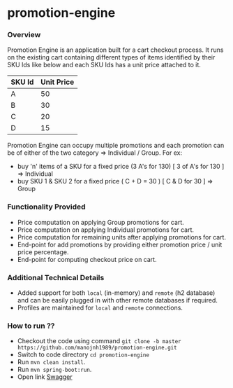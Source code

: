 # promotion-engine

### Overview

Promotion Engine is an application built for a cart checkout process. It runs on the existing cart
containing different types of items identified by their SKU Ids like below and each SKU Ids has a unit 
price attached to it.

| SKU Id  | Unit Price |
|---------|------------|
| A       | 50         |
| B       | 30         |
| C       | 20         |
| D       | 15         |

Promotion Engine can occupy multiple promotions and each promotion can be of either of the two category
=> Individual / Group. For ex:

* buy &#39;n&#39; items of a SKU for a fixed price (3 A&#39;s for 130) [ 3 of A&#39;s for 130 ] => Individual
* buy SKU 1 &amp; SKU 2 for a fixed price ( C + D = 30 ) [ C &amp; D for 30 ] => Group

### Functionality Provided

* Price computation on applying Group promotions for cart.
* Price computation on applying Individual promotions for cart.
* Price computation for remaining units after applying promotions for cart.
* End-point for add promotions by providing either promotion price / unit price percentage.
* End-point for computing checkout price on cart.

### Additional Technical Details

* Added support for both `local` (in-memory) and `remote` (h2 database) and can be easily plugged in with other 
remote databases if required.
* Profiles are maintained for `local` and `remote` connections.

### How to run ??

* Checkout the code using command `git clone -b master https://github.com/manojnh1989/promotion-engine.git`
* Switch to code directory `cd promotion-engine`
* Run `mvn clean install`.
* Run `mvn spring-boot:run`.
* Open link [Swagger](http://localhost:8080/promotion-engine/swagger-ui.html#!)